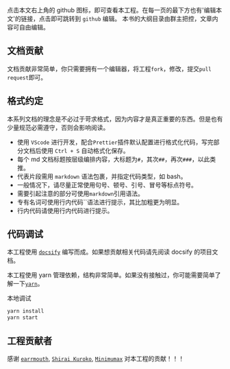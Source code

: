 <!-- {docsify-ignore-all} -->

点击本文右上角的 github 图标，即可查看本工程。在每一页的最下方也有'编辑本文'的链接，点击即可跳转到 `github` 编辑。
本书的大纲目录由群主把控，文章内容可自由编辑。

## 文档贡献 <!-- {docsify-ignore} -->

文档贡献非常简单，你只需要拥有一个编辑器，将工程`fork`，修改，提交`pull request`即可。

## 格式约定 <!-- {docsify-ignore} -->

本系列文档的理念是不必过于苛求格式，因为内容才是真正重要的东西。但是也有少量规范必需遵守，否则会影响阅读。

-   使用 `VScode` 进行开发，配合`Prettier`插件默认配置进行格式化代码，写完部分文档后使用 `Ctrl + S` 自动格式化保存。
-   每个 md 文档标题按层级编排内容，大标题为`#`，其次`##`，再次`###`，以此类推。
-   代表片段需用 `markdown` 语法包裹，并指定代码类型，如 bash。
-   一般情况下，请尽量正常使用句号、顿号、引号、冒号等标点符号。
-   需要引起注意的部分可使用`markdown`引用语法。
-   专有名词可使用行内代码``语法进行提示，其比加粗更为明显。
-   行内代码请使用行内代码进行提示。

## 代码调试 <!-- {docsify-ignore} -->

本工程使用 [`docsify`](https://docsify.js.org/#/) 编写而成。如果想贡献相关代码请先阅读 docsify 的项目文档。

本工程使用 yarn 管理依赖，结构非常简单。如果没有接触过，你可能需要简单了解一下[`yarn`](https://classic.yarnpkg.com/en/)。

本地调试

```bash
yarn install
yarn start
```

## 工程贡献者 <!-- {docsify-ignore} -->

感谢 [`earrmouth`](https://github.com/earrmouth), [`Shirai Kuroko`](https://github.com/Kurokosama), [`Minimumax`](https://github.com/mptm436) 对本工程的贡献！！！
